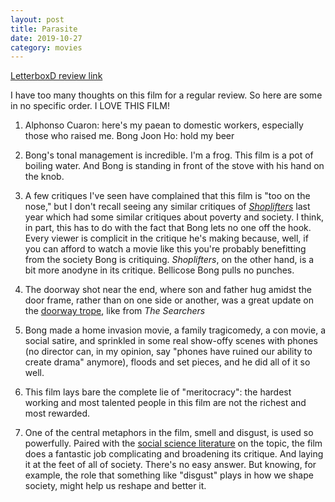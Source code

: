 ```yaml
---
layout: post
title: Parasite
date: 2019-10-27
category: movies
---
```

 
[LetterboxD review link](https://letterboxd.com/samarthbhaskar/film/parasite-2019/)

I have too many thoughts on this film for a regular review. So here are some in no specific order. I LOVE THIS FILM!

1. Alphonso Cuaron: here's my paean to domestic workers, especially those who raised me.
Bong Joon Ho: hold my beer

2. Bong's tonal management is incredible. I'm a frog. This film is a pot of boiling water. And Bong is standing in front of the stove with his hand on the knob.

3. A few critiques I've seen have complained that this film is "too on the nose," but I don't recall seeing any similar critiques of <em><a href="https://letterboxd.com/samarthbhaskar/film/shoplifters/">Shoplifters</a></em> last year which had some similar critiques about poverty and society. I think, in part, this has to do with the fact that Bong lets no one off the hook. Every viewer is complicit in the critique he's making because, well, if you can afford to watch a movie like this you're probably benefitting from the society Bong is critiquing. <em>Shoplifters</em>, on the other hand, is a bit more anodyne in its critique. Bellicose Bong pulls no punches.

4. The doorway shot near the end, where son and father hug amidst the door frame, rather than on one side or another, was a great update on the <a href="http://www.svnfilm.com/production/directing-casting-locations/272-the-doorway-shot.html">doorway trope</a>, like from <em>The Searchers</em>

5. Bong made a home invasion movie, a family tragicomedy, a con movie, a social satire, and sprinkled in some real show-offy scenes with phones (no director can, in my opinion, say "phones have ruined our ability to create drama" anymore), floods and set pieces, and he did all of it so well. 

6. This film lays bare the complete lie of "meritocracy": the hardest working and most talented people in this film are not the richest and most rewarded. 

7. One of the central metaphors in the film, smell and disgust, is used so powerfully. Paired with the <a href="https://www.hup.harvard.edu/catalog.php?isbn=9780674031555">social science literature</a> on the topic, the film does a fantastic job complicating and broadening its critique. And laying it at the feet of all of society. There's no easy answer. But knowing, for example, the role that something like "disgust" plays in how we shape society, might help us reshape and better it.